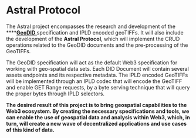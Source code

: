 # Astral Protocol

The Astral project encompasses the research and development of the ****[**GeoDID** ](../geodids/geodid-intro/)specification and IPLD encoded geoTIFFs. It will also include the development of the **Astral Protocol**, which will implement the CRUD operations related to the GeoDID documents and the pre-processing of the GeoTIFFs.

The GeoDID specification will act as the default Web3 specification for working with geo-spatial data sets. Each DID Document will contain several assets endpoints and its respective metadata. The IPLD encoded GeoTIFFs will be implemented through an IPLD codec that will encode the GeoTIFF and enable GET Range requests, by a byte serving technique that will query the proper bytes through IPLD selectors.

**The desired result of this project is to bring geospatial capabilities to the Web3 ecosystem. By creating the necessary specifications and tools, we can enable the use of geospatial data and analysis within Web3, which, in turn, will create a new wave of decentralized applications and use cases of this kind of data.**

